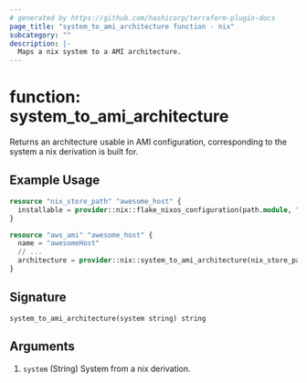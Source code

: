 ```yaml
---
# generated by https://github.com/hashicorp/terraform-plugin-docs
page_title: "system_to_ami_architecture function - nix"
subcategory: ""
description: |-
  Maps a nix system to a AMI architecture.
---
```


# function: system_to_ami_architecture

Returns an architecture usable in AMI configuration, corresponding to the system a nix derivation is built for.

## Example Usage

```terraform
resource "nix_store_path" "awesome_host" {
  installable = provider::nix::flake_nixos_configuration(path.module, "awesomeHost", "formats.amazon").installable
}

resource "aws_ami" "awesome_host" {
  name = "awesomeHost"
  // ...
  architecture = provider::nix::system_to_ami_architecture(nix_store_path.awesome_host.system)
}
```

## Signature

<!-- signature generated by tfplugindocs -->
```text
system_to_ami_architecture(system string) string
```

## Arguments

<!-- arguments generated by tfplugindocs -->
1. `system` (String) System from a nix derivation.

